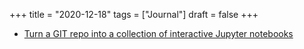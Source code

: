 +++
title = "2020-12-18"
tags = ["Journal"]
draft = false
+++

-   [Turn a GIT repo into a collection of interactive Jupyter notebooks](https://mybinder.org/)